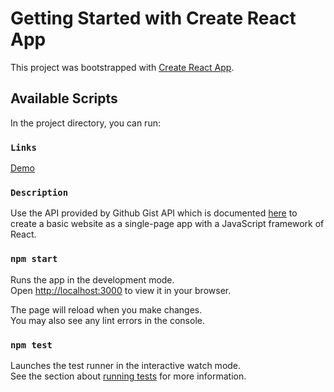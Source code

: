 # Getting Started with Create React App

This project was bootstrapped with [Create React App](https://github.com/facebook/create-react-app).

## Available Scripts

In the project directory, you can run:

### `Links`

[Demo](https://github-gists-mu.vercel.app/)

### `Description`

Use the API provided by Github Gist API which is documented [here](https://docs.github.com/en/rest/gists) to create a basic
website as a single-page app with a JavaScript framework of React.

### `npm start`

Runs the app in the development mode.\
Open [http://localhost:3000](http://localhost:3000) to view it in your browser.

The page will reload when you make changes.\
You may also see any lint errors in the console.

### `npm test`

Launches the test runner in the interactive watch mode.\
See the section about [running tests](https://facebook.github.io/create-react-app/docs/running-tests) for more information.
